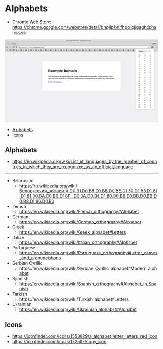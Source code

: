 # Alphabets

- Chrome Web Store: https://chrome.google.com/webstore/detail/bhpjlplbnifhpolicjigaghdchamocee

![Example](img/screenshots/originals/example.png)

- [Alphabets](#alphabets)
- [Icons](#icons)

## Alphabets

- https://en.wikipedia.org/wiki/List_of_languages_by_the_number_of_countries_in_which_they_are_recognized_as_an_official_language

---

- Belarusian
  - https://ru.wikipedia.org/wiki/Белорусский_алфавит#.D0.91.D0.B5.D0.BB.D0.BE.D1.80.D1.83.D1.81.D1.81.D0.BA.D0.B0.D1.8F_.D0.BA.D0.B8.D1.80.D0.B8.D0.BB.D0.BB.D0.B8.D1.86.D0.B0
- French
  - https://en.wikipedia.org/wiki/French_orthography#Alphabet
- German
  - https://en.wikipedia.org/wiki/German_orthography#Alphabet
- Greek
  - https://en.wikipedia.org/wiki/Greek_alphabet#Letters
- Italian
  - https://en.wikipedia.org/wiki/Italian_orthography#Alphabet
- Portuguese
  - https://en.wikipedia.org/wiki/Portuguese_orthography#Letter_names_and_pronunciations
- Serbian Cyrillic
  - https://en.wikipedia.org/wiki/Serbian_Cyrillic_alphabet#Modern_alphabet
- Spanish
  - https://en.wikipedia.org/wiki/Spanish_orthography#Alphabet_in_Spanish
- Turkish
  - https://en.wikipedia.org/wiki/Turkish_alphabet#Letters
- Ukrainian
  - https://en.wikipedia.org/wiki/Ukrainian_alphabet#Alphabet

## Icons

- https://iconfinder.com/icons/1553029/a_alphabet_letter_letters_red_icon
- https://iconfinder.com/icons/172587/copy_icon
